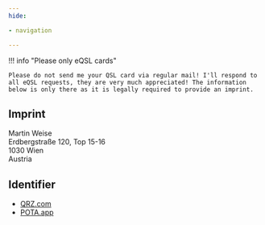 ```yaml
---
hide:

- navigation

---
```


!!! info "Please only eQSL cards"

    Please do not send me your QSL card via regular mail! I'll respond to all eQSL requests, they are very much appreciated! The information below is only there as it is legally required to provide an imprint.

## Imprint

Martin Weise<br />
Erdbergstraße 120, Top 15-16<br />
1030 Wien<br />
Austria

## Identifier

* [QRZ.com](https://www.qrz.com/db/OE1WFM)
* [POTA.app](https://pota.app/#/profile/OE1WFM)
